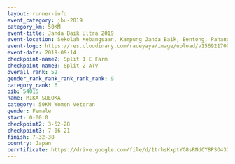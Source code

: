 ```yaml
---
layout: runner-info 
event_category: jbu-2019 
category_km: 50KM 
event-title: Janda Baik Ultra 2019 
event-location: Sekolah Kebangsaan, Kampung Janda Baik, Bentong, Pahang, Malaysia 
event-logo: https://res.cloudinary.com/raceyaya/image/upload/v1569217009/logo/janda-baik_vch1pc.jpg 
event-date: 2019-09-14 
checkpoint-name2: Split 1 E Farm 
checkpoint-name3: Split 2 ATV 
overall_rank: 52
gender_rank_rank_rank_rank_rank: 9
category_rank: 6
bib: 54015
name: MIKA SUEOKA
category: 50KM Women Veteran
gender: Female
start: 0-00.0
checkpoint2: 3-52-28
checkpoint3: 7-06-21
finish: 7-32-38
country: Japan
cerrtificate: https://drive.google.com/file/d/1trhsKxptYG8sRNdCY8PSO431WYtWER5C/view?usp=sharing
---
```

